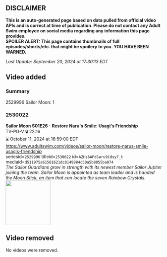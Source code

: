 ## DISCLAIMER
**This is an auto-generated page based on data pulled from official video APIs and is correct at time of publication. Please do not contact any Adult Swim employee on social media regarding any information this page provides.**  
**SPOILER ALERT: This page contains thumbnails of full episodes/shorts/etc. that might be spoilery to you. YOU HAVE BEEN WARNED.**  

_Last Update: September 20, 2024 at 17:30:13 EDT_
## Video added
### Summary
2529996 Sailor Moon: 1  
### 2530022
**Sailor Moon S01E26 - Restore Naru's Smile: Usagi's Friendship**  
TV-PG-V 🔒 22:16  
⌛ October 11, 2024 at 16:59:00 EDT  
https://www.adultswim.com/videos/sailor-moon/restore-narus-smile-usagis-friendship  
seriesid=`2529996` titleid=`2530022` id=`AZHs6APdSaru9Cdsy7_t` mediaid=`d511975a61501621dc0149984c50a5b8055ba974`  
_The Sailor Guardians grow in strength with its newest member Sailor Jupiter joining the team. Sailor Moon is appointed as team leader and is handed the Moon Stick, an item that can locate the seven Rainbow Crystals._  
<a href="https://media.cdn.adultswim.com/uploads/20240918/thumbnails/2_24918121963-CopyofSailorMoon_Ep026_Thumbnail_1920x1080_Pillarbox.jpg"><img src="https://media.cdn.adultswim.com/uploads/20240918/thumbnails/2_24918121963-CopyofSailorMoon_Ep026_Thumbnail_1920x1080_Pillarbox.jpg" height="144px" /></a>
## Video removed
No videos were removed.  
